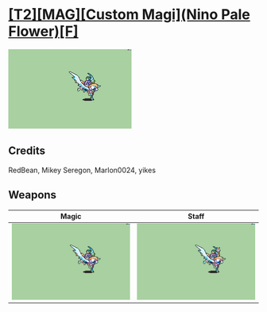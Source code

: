 # [\[T2\]\[MAG\]\[Custom Magi\]\(Nino Pale Flower\)\[F\]](../%5BT2%5D%5BMAG%5D%5BCustom%20Magi%5D(Nino%20Pale%20Flower)%5BF%5D)

<img src="./6.%20Magic/Magic_000.png" alt="[T2][MAG][Custom Magi](Nino Pale Flower)[F] standing" />

## Credits

RedBean, Mikey Seregon, Marlon0024, yikes

## Weapons


|Magic |Staff |
|  :---: | :---: |
| <img alt="Magic animation" src="./6.%20Magic/Magic.gif" /> | <img alt="Staff animation" src="./7.%20Staff%20(yikes)/Staff.gif" /> |
